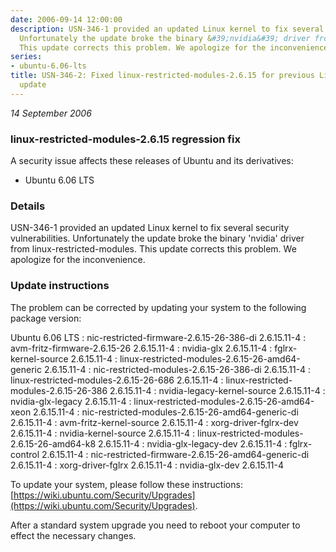 ```yaml
---
date: 2006-09-14 12:00:00
description: USN-346-1 provided an updated Linux kernel to fix several security vulnerabilities.
  Unfortunately the update broke the binary &#39;nvidia&#39; driver from linux-restricted-modules.
  This update corrects this problem. We apologize for the inconvenience.
series:
- ubuntu-6.06-lts
title: USN-346-2: Fixed linux-restricted-modules-2.6.15 for previous Linux kernel
  update
---
```


*14 September 2006*

### linux-restricted-modules-2.6.15 regression fix

A security issue affects these releases of Ubuntu and its derivatives:

* Ubuntu 6.06 LTS

### Details

USN-346-1 provided an updated Linux kernel to fix several security vulnerabilities. Unfortunately the update broke the binary &#39;nvidia&#39; driver from linux-restricted-modules. This update corrects this problem. We apologize for the inconvenience.

### Update instructions

The problem can be corrected by updating your system to the following package version:

Ubuntu 6.06 LTS
 : nic-restricted-firmware-2.6.15-26-386-di <span>2.6.15.11-4</span>
 : avm-fritz-firmware-2.6.15-26 <span>2.6.15.11-4</span>
 : nvidia-glx <span>2.6.15.11-4</span>
 : fglrx-kernel-source <span>2.6.15.11-4</span>
 : linux-restricted-modules-2.6.15-26-amd64-generic <span>2.6.15.11-4</span>
 : nic-restricted-modules-2.6.15-26-386-di <span>2.6.15.11-4</span>
 : linux-restricted-modules-2.6.15-26-686 <span>2.6.15.11-4</span>
 : linux-restricted-modules-2.6.15-26-386 <span>2.6.15.11-4</span>
 : nvidia-legacy-kernel-source <span>2.6.15.11-4</span>
 : nvidia-glx-legacy <span>2.6.15.11-4</span>
 : linux-restricted-modules-2.6.15-26-amd64-xeon <span>2.6.15.11-4</span>
 : nic-restricted-modules-2.6.15-26-amd64-generic-di <span>2.6.15.11-4</span>
 : avm-fritz-kernel-source <span>2.6.15.11-4</span>
 : xorg-driver-fglrx-dev <span>2.6.15.11-4</span>
 : nvidia-kernel-source <span>2.6.15.11-4</span>
 : linux-restricted-modules-2.6.15-26-amd64-k8 <span>2.6.15.11-4</span>
 : nvidia-glx-legacy-dev <span>2.6.15.11-4</span>
 : fglrx-control <span>2.6.15.11-4</span>
 : nic-restricted-firmware-2.6.15-26-amd64-generic-di <span>2.6.15.11-4</span>
 : xorg-driver-fglrx <span>2.6.15.11-4</span>
 : nvidia-glx-dev <span>2.6.15.11-4</span>

To update your system, please follow these instructions: [https://wiki.ubuntu.com/Security/Upgrades](https://wiki.ubuntu.com/Security/Upgrades).

After a standard system upgrade you need to reboot your computer to effect the necessary changes.